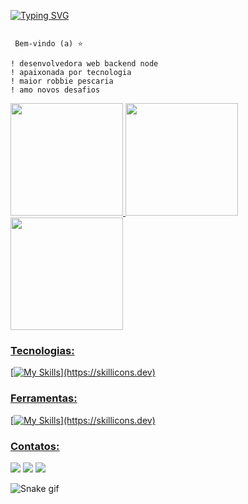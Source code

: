 [![Typing SVG](https://readme-typing-svg.demolab.com?font=Chakra+Petch&size=40&pause=1000&color=14DF0F&center=falso&vCenter=verdadeiro&repeat=verdadeiro&width=1000&height=80&lines=Ol%C3%A1++meu+nome+%C3%A9+Stefany!!;Sou+desenvolvedora+de+Software%F0%9F%91%A9%E2%80%8D%F0%9F%92%BB)](https://git.io/typing-svg)

```

 Bem-vindo (a) ⭐

! ‍desenvolvedora web backend node
! apaixonada por tecnologia
! maior robbie pescaria
! amo novos desafios
```


<div>
  <a href="https://github.com/StefanyBorin">
  <img height="180em" src="https://github-readme-stats.vercel.app/api?username=StefanyBorin&show_icons=true&theme=blue-green&include_all_commits=true&count_private=true"/>
  <img height="180em" src="https://github-readme-stats.vercel.app/api/top-langs/?username=StefanyBorin&layout=compact&langs_count=6&theme=blue-green"/>
  <img height="180em" src="https://github-readme-streak-stats.herokuapp.com/?user=StefanyBorin&theme=blue-green&hide_border=true"/>
</div>
   
### Tecnologias:
[![My Skills](https://skillicons.dev/icons?i=js,nodejs,postgres,express,react,html,css,ts,jest")](https://skillicons.dev)

### Ferramentas:
[![My Skills](https://skillicons.dev/icons?i=git,vscode,github,figma")](https://skillicons.dev)
 
 
  ### Contatos:
 
<div> 
  <a href="https://api.whatsapp.com/send?phone=5543996389274" target="_blank"><img src="https://img.shields.io/badge/WhatsApp-25D366?style=for-the-badge&logo=whatsapp&logoColor=white" target="_blank"></a>
  <a href = "mailto:stefanyborin@gmail.com"><img src="https://img.shields.io/badge/-Gmail-%23333?style=for-the-badge&logo=gmail&logoColor=white" target="_blank"></a>
  <a href="https://www.linkedin.com/in/stefany-borin-dev1301/" target="_blank"><img src="https://img.shields.io/badge/-LinkedIn-%230077B5?style=for-the-badge&logo=linkedin&logoColor=white" target="_blank"></a> 
 
  ![Snake gif](https://github.com/StefanyBorin/StefanyBorin/blob/output/github-contribution-grid-snake.svg)

</div>
